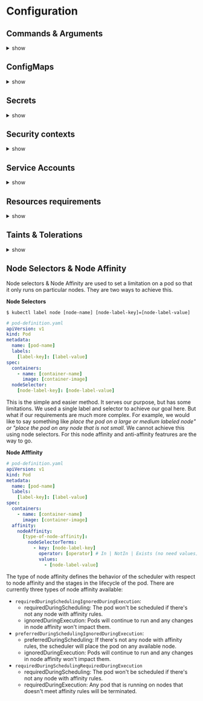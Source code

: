 # Configuration

## Commands & Arguments
<details><summary>show</summary>
<p>
In k8s, `command` replaces docker `ENTRYPOINT` and `args` replaces docker `CMD`

```yaml
apiVersion: v1
kind: Pod
metadata:
  name: [pod-name]
spec:
  containers:
    - name: [container-name]
      image: [container-image]
      command: [docker-entry-point-list] # string type
      args: [ddocker-cmd-list] # string type
```
</p>
</details>
  
## ConfigMaps
<details><summary>show</summary>
<p>
ConfigMaps are used to pass configuration data in a form of key value pairs in k8s. When a pod is created, we inject the configmap into the pod so the key value are available as environment variables for the application  hosted inside a container in a pod.

```bash
$ kubectl get configmaps
$ kubectl describe configmap [configmap-name] 
$ kubectl create configmap [configmap-name] --from-literal=[key]=[value]
$ kubectl create configmap [configmap-name] --from-file=[path-to-file]
$ kubectl create -f configmap-definition.yaml
```

```yaml
# configmap-definition.yaml
apiVersion: v1
kind: ConfigMap
metadata:
  name: [configmap-name]
data:
  [cm-key]: [cm-value]
  
# pod-definition.yaml
apiVersion: v1
kind: Pod
metadata:
  name: [pod-name]
  labels:
    [pod-label-key]: [pod-label-value]
spec:
  containers:
    - name: [container-name]
      image: [container-image]
      env:
        - name: [key]
          valueFrom:
            configMapKeyRef:
              name: [configmap-name]
              key: [cm-key]
      envFrom:
        - configMapRef:
            name: [configmap-name]
  volumes:
    - name: [volume-name]
      configMap:
        name: [configmap-name]
```
</p>
</details>

## Secrets
<details><summary>show</summary>
<p>
The config map stores configuration data in plain text format. It is not the right to store password or any credential data. Secrets are used to store sensitive information but in an encoded format.

```bash
$ kubectl get secrets
$ kubectl describe secret [configmap-name] 
$ kubectl create secret generic [secret-name] --from-literal=[key]=[value]
$ kubectl create secret generic [secret-name] --from-file=[path-to-file]
$ kubectl create -f secret-definition.yaml
```

```yaml
# secret-definition.yaml
apiVersion: v1
kind: Secret
metadata:
  name: [secret-name]
data:
  [secret-key]: [secret-value-encoded] 
  # echo -n 'password' | base64
  # echo -n 'cGFzc3dvcmQ=' | base64 --decode
  
# pod-definition.yaml
apiVersion: v1
kind: Pod
metadata:
  name: [pod-name]
  labels:
    [pod-label-key]: [pod-label-value]
spec:
  containers:
    - name: [container-name]
      image: [container-image]
      env:
        - name: [key]
          valueFrom:
            secretKeyRef:
              name: [configmap-name]
              key: [cm-key]
      envFrom:
        - secretRef:
            name: [secret-name]
  volumes:
    - name: [volume-name]
      secret:
        secretName: [configmap-name]
```

Here are somethings to keep in mind when working with secrets.
1. Secrets are not encrypted, they're only encoded, meaning anyone can lookup the secret file and decoded it. So, DO NOT check-in secret objects to scm along with code.
2. Secrets are not encoded in etcd. None of the data in etcd is encrypted by default. So consider enabling encryption at rest. https://kubernetes.io/docs/tasks/administer-cluster/encrypt-data/
3. Anyone able to create pods/deployments in the same namespace can access the secrets. So consider configure least-priviledge access to secrets through RBAC - Role Based Access Controls
4. Consider third-party secrets store providers like AWS, GCP, Azure, Vault 
</p>
</details>

## Security contexts

<details><summary>show</summary>
<p>

**Docker security**
  
Let us start with a host with docker installed on it.This host has a set of its own processes running such as a number of os processes, the docker daemon itself, etc. Now we run on the host an ubuntu docker container that run a process that sleep for an hour. Unlike VMs, containers are not really isolated from their host. Containers and the host sharethe same kernel. Containers are isolated using namespaces in linux. The host has a namespace and the container has their own namespace. All the processes run by the containers are in fact run on the host itself, but in their own namespace. As far as the docker container is concerned, it is in its own namespace and it can see its own processes only. It cannot see anything outside of it or in any other namespace. So when we list the processes inside the docker container, we see the sleep process with the process ID of 1. For the docker host, all processes of its own as well as those in the child namespaces are visible as just another process in the system. So when we list the processes on the host, we see a list a processes including the sleep command but with a different process ID. This is because the processes can have different process IDs in different namespaces and that's how docker isolates containers within a system.
  
Let us now look at users in context of security. The docker host has a set of users (root and non root user). By default, docker run processes within containers as the root user both inside the container and outside of the container in the host. Now, if we do not want the process within the container to run as the root user, we may set the user using the user option within the docker run command and specify the new user ID `docker run --user 1000 ubuntu sleep 3600`. The process will now run with the new user ID. Another way is to define the user in the docker image itself at the time of creation using the USER instruction then, build the custom image.
  
```
 # Dockerfile
FROM ubuntu

USER 1000
```
When we run process inside a container as root user, it's the same root user on the host and it can do everything the root user can. To prevent that, docker implements a set of security features that limit the abilities of the root user within the container, so the root user within the container isn't really like the root user on the host. Docker uses linux capabilities to implement this. The full list of root user capabilities are at this location `/usr/include/linux/capability.h`. By default, docker containers with a limited set of capabilities and so the processes  running within the container do not have the priviledges to say, reboot the host or perform operations that can disrupt the host or other containers running on the same host. If we wish to override this behavior and provide additionnal privileges, use the `cap-add` option in the docker run command `docker run --cap-add MAC_ADMIN ubuntu`. Similarly we can drop `cap-drop` option to drop privileges or `privileged` to run the container with all the privileges.    
  
**Security contexts**
  
 Security contexts can be configured either at the container level or at the pod level. If we configure security settings at the pod level, the settings will carry over to all the containers within the pod. If we configure security settings at both pod and container, the settings on the container will override the settings on the pod.
  
```yaml
# pod-definition.yaml
apiVersion: v1
kind: Pod
metadata:
  name: [pod-name]
  labels:
    [label-key]: [label-value]
spec:
  securityContext: # pod level
    runAsUser: 1000
  containers:
    - name: [container-name]
      image: [container-image]
      securityContext: # container level
        runAsUser: 1000
        capabilities:
          add: [list-of-capabilities]
```
</p>
</details>

## Service Accounts

<details><summary>show</summary>
<p>
There are two types of accounts in k8s: a user account and a service account. The user account is used by humans (admin, developer, etc) and the service account is used machines (application). When we create a service account, k8s creates a secret that will used as a thentication bearer token. Each namespace in k8s has a default service account which is automatically mounted into every pod create in that namespace. The default service account only has permissions to query k8s api server.

```bash
$ kubectl get serviceaccounts
$ kubectl describe serviceaccounts [service-account-name] 
$ kubectl create serviceaccount [service-account-name]
$ kubectl create -f service-account-definition.yaml
```

```yaml
# service-account-definition.yaml
apiVersion: v1
kind: Pod
metadata:
  name: [pod-name]
  labels:
    [label-key]: [label-value]
spec:
  containers:
    - name: [container-name]
      image: [container-image]
  serviceAccount: [service-account-name]
```
  
 Newer version of k8s (1.24+) don't automatically create a toker for service accounts. We must create it manually
  
 `$ kubectl create token [service-account-name]`
</p>
</details>

## Resources requirements

<details><summary>show</summary>
<p>
Each node in a k8s cluster has a set of cpu, memory, and disc resources available. Every pod consumes a set of resources. Whenever a pod s place on a node (by the scheduler), it consumes resources available to that node. if the node has not enough resources, the scheduler avoids placing a pod on that node instead, places the pod on one node where  sufficient resources are available. If there's no sufficient resources available on any on the nodes within the cluster, k8s holds back scheduling the pod. The pod will be in *pending* state and the pod events will show reason: *insufficient cpu*.

By default, k8s assumes that a pod or container within a pod requires `0.5 cpu`, `256Mi of memory`. These are known as *resource requests* for a container (the minimum amount of cpu and memory requested by the container). We can specify custom values in our pod definition file. the cpu count can be any value as low as `0.1` or `100m` (m for milli). On count of cpu is equivalent of 1 aws vcpu, 1 gcp core, 1 azure core or 1 hyperthread. Similarly with memory, we can specify `M or Mi` or `G or Gi`.

In a docker world, a container has no limit to the resources it can consume on a node. However, we can set a limit for the resource usage of a pod in k8s by adding a limit section under the resource section in the pod definition file. Requests and limits are set for each container within a pod. When a pod try to exceed the resource limit of cpu , k8s throttles the cpu so that it doesn't go beyond the specified limit. The container cannot use more cpu resources than its limit. However, this is not the case with the memory; a container can use more memory resource than its limit. If a pod tries to use more memory than its limit constantly, the pod will be terminated.

```yaml
# pod-definition.yaml
apiVersion: v1
kind: Pod
metadata:
  name: [pod-name]
  labels:
    [label-key]: [label-value]
spec:
  containers:
    - name: [container-name]
      image: [container-image]
      reqources:
        requests:
          cpu: [cpu-request] 
          memory: [memory-request]
        limits:
          cpu: [cpu-limit]
          memory: [memory-limit]
 ```
It's also possible to modify the default value of request and limit by creating a LimitRange in that namespace.
- https://kubernetes.io/docs/tasks/administer-cluster/manage-resources/memory-default-namespace/
- https://kubernetes.io/docs/tasks/administer-cluster/manage-resources/cpu-default-namespace/
 
```yaml
apiVersion: v1
kind: LimitRange
metadata:
  name: mem-limit-range
spec:
  limits:
  - default:
      memory: 512Mi
    defaultRequest:
      memory: 256Mi
    type: Container
---
apiVersion: v1
kind: LimitRange
metadata:
  name: cpu-limit-range
spec:
  limits:
  - default:
      cpu: 1
    defaultRequest:
      cpu: 0.5
    type: Container
```
</p>
</details>


## Taints & Tolerations

<details><summary>show</summary>
<p>
The concept of taints and tolerations are used to set restrictions on what pods can ba schedule on a node. To prevent pods to be place on a node, we place a taint on that node. By default, pod have no tolerations wich means unless specified otherwise, none of the pods in the k8s cluster can tolerate any taint. If we want to enable certain pods to be place on a tainted node, we must have a toleration to theses pods. The scheduler will schedule pods with respect to node taints and pods tolerations. By default, k8s apply a taint to the master node. This is why the scheduler never place a pod on the master node. This is just a best practice that can be modified.

```
$ kubectl taint nodes [node-name] [key-taint]=[value-taint]:[taint-effect]
$ kubectl describe node [node-name] | grep Taint
```

The taint effect defines what would happen to the pods if they do not tolerate the taint. There're three taint effects:
- `NoSchedule`: The pod won't be scheduled on the node.
- `PreferNoSchedule`: The scheduler will try to avoid placing a pod on the node with no guarantee.
- `NoExecute`: New pods won't be scheduled on the node and existing pods on the node if any, will be evicted if the do not tolerate the taint. These pods may have be scheduled on the node before the taint was applied to node.

```yaml
# pod-definition.yaml
apiVersion: v1
kind: Pod
metadata:
  name: [pod-name]
  labels:
    [label-key]: [label-value]
spec:
  containers:
    - name: [container-name]
      image: [container-image]
  tolerations:
    - key: "[key-taint]"
      operator: "Equal"
      value: "[value-taint]"
      effect: "[taint-effect]"
```

To summary, taints & tolerations do not tell the pod to go to a particular node. Instead it tells the node to only accept pods with certain tolerations. If the requirements is to restrict a pod to certain nodes, it is achieved through another concept called as node selectors & affinity.
</p>
</details>

## Node Selectors & Node Affinity

Node selectors & Node Affinity are used to set a limitation on a pod so that it only runs on particular nodes. They are two ways to achieve this.

**Node Selectors**

```
$ kubectl label node [node-name] [node-label-key]=[node-label-value]
```

```yaml
# pod-definition.yaml
apiVersion: v1
kind: Pod
metadata:
  name: [pod-name]
  labels:
    [label-key]: [label-value]
spec:
  containers:
    - name: [container-name]
      image: [container-image]
  nodeSelector:
    [node-label-key]: [node-label-value]
```

This is the simple and easier method. It serves our purpose, but has some limitations. We used a single label and selector to achieve our goal here. But what if our requirements are much more complex. For example, we would like to say something like *place the pod on a large or medium labeled node" or "place the pod on any node that is not small*. We cannot achieve this using node selectors. For this node affinity and anti-affinity featrures are the way to go.

**Node Afffinity**

```yaml
# pod-definition.yaml
apiVersion: v1
kind: Pod
metadata:
  name: [pod-name]
  labels:
    [label-key]: [label-value]
spec:
  containers:
    - name: [container-name]
      image: [container-image]
  affinity:
    nodeAffinity:
      [type-of-node-affinity]:
        nodeSelectorTerms:
          - key: [node-label-key]
            operator: [operator] # In | NotIn | Exists (no need values)
            values:
              - [node-label-value]
```

The type of node affinity defines the behavior of the scheduler with respect to node affinity and the stages in the lifecycle of the pod. There are currently three types of node affinity available:
- `requiredDuringSchedulingIgnoredDuringExecution`:
  - requiredDuringScheduling: The pod won't be scheduled if there's not any node with affinity rules.
  - ignoredDuringExecution: Pods will continue to run and any changes in node affinity won't impact them.
- `preferredDuringSchedulingIgnoredDuringExecution`:
  - preferredDuringScheduling: If there's not any node with affinity rules, the scheduler will place the pod on any available node.
  - ignoredDuringExecution: Pods will continue to run and any changes in node affinity won't impact them.
- `requiredDuringSchedulingRequiredDuringExecution`
  - requiredDuringScheduling: The pod won't be scheduled if there's not any node with affinity rules.
  - requiredDuringExecution: Any pod that is running on nodes that doesn't meet affinity rules will be terminated.
